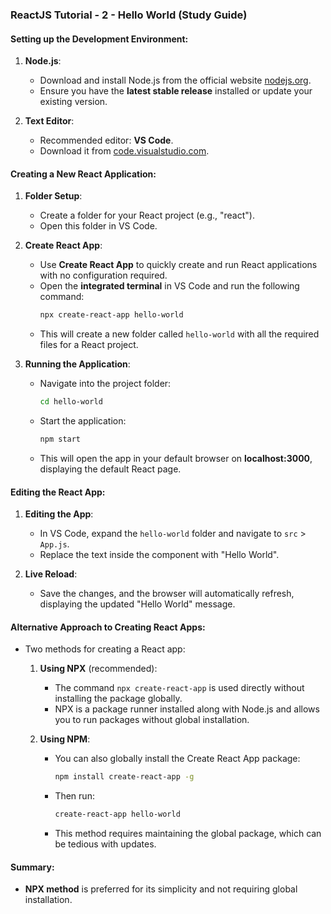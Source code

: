### ReactJS Tutorial - 2 - Hello World (Study Guide)

#### Setting up the Development Environment:
1. **Node.js**:
   - Download and install Node.js from the official website [nodejs.org](https://nodejs.org/).
   - Ensure you have the **latest stable release** installed or update your existing version.

2. **Text Editor**:
   - Recommended editor: **VS Code**.
   - Download it from [code.visualstudio.com](https://code.visualstudio.com/).

#### Creating a New React Application:
1. **Folder Setup**:
   - Create a folder for your React project (e.g., "react").
   - Open this folder in VS Code.

2. **Create React App**:
   - Use **Create React App** to quickly create and run React applications with no configuration required.
   - Open the **integrated terminal** in VS Code and run the following command:
     ```bash
     npx create-react-app hello-world
     ```
   - This will create a new folder called `hello-world` with all the required files for a React project.

3. **Running the Application**:
   - Navigate into the project folder:
     ```bash
     cd hello-world
     ```
   - Start the application:
     ```bash
     npm start
     ```
   - This will open the app in your default browser on **localhost:3000**, displaying the default React page.

#### Editing the React App:
1. **Editing the App**:
   - In VS Code, expand the `hello-world` folder and navigate to `src` > `App.js`.
   - Replace the text inside the component with "Hello World".
   
2. **Live Reload**:
   - Save the changes, and the browser will automatically refresh, displaying the updated "Hello World" message.

#### Alternative Approach to Creating React Apps:
- Two methods for creating a React app:
  1. **Using NPX** (recommended):
     - The command `npx create-react-app` is used directly without installing the package globally.
     - NPX is a package runner installed along with Node.js and allows you to run packages without global installation.

  2. **Using NPM**:
     - You can also globally install the Create React App package:
       ```bash
       npm install create-react-app -g
       ```
     - Then run:
       ```bash
       create-react-app hello-world
       ```
     - This method requires maintaining the global package, which can be tedious with updates.

#### Summary:
- **NPX method** is preferred for its simplicity and not requiring global installation.